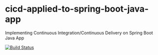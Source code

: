 # cicd-applied-to-spring-boot-java-app
Implementing Continuous Integration/Continuous Delivery on Spring Boot Java App

[![Build Status](https://api.travis-ci.com/raelAndrade/cicd-applied-to-spring-boot-java-app.svg)](https://travis-ci.com/github/raelAndrade/cicd-applied-to-spring-boot-java-app)
